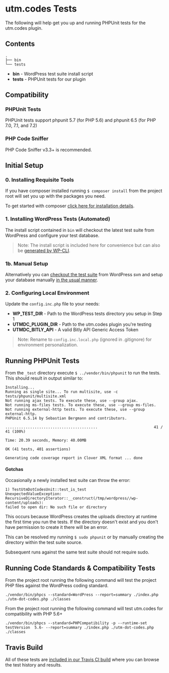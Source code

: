 # utm.codes Tests

The following will help get you up and running PHPUnit tests for the utm.codes plugin.

## Contents

```
.
├── bin
└── tests
```

- **bin** - WordPress test suite install script
- **tests** - PHPUnit tests for our plugin

## Compatibility

### PHPUnit Tests

PHPUnit tests support phpunit 5.7 (for PHP 5.6) and phpunit 6.5 (for PHP 7.0, 7.1, and 7.2)

### PHP Code Sniffer

PHP Code Sniffer v3.3+ is recommended.

## Initial Setup

### 0. Installing Requisite Tools

If you have composer installed running `$ composer install` from the project root will set you up with the packages you need.

To get started with composer [click here for installation details](https://getcomposer.org/download/).

### 1. Installing WordPress Tests (Automated)

The install script contained in `bin` will checkout the latest test suite from WordPress and configure your test database. 

> Note: The install script is included here for convenience but can also be [generated by WP-CLI](https://developer.wordpress.org/cli/commands/scaffold/plugin-tests/).

### 1b. Manual Setup

Alternatively you can [checkout the test suite](https://develop.svn.wordpress.org/trunk/) from WordPress svn and setup your database manually [in the usual manner](https://codex.wordpress.org/Installing_WordPress).

### 2. Configuring Local Environment

Update the `config.inc.php` file to your needs:

- **WP\_TEST\_DIR** - Path to the WordPress tests directory you setup in Step 1
- **UTMDC\_PLUGIN\_DIR** - Path to the utm.codes plugin you're testing
- **UTMDC\_BITLY\_API** - A valid Bitly API Generic Access Token

> Note: Rename to `config.inc.local.php` (ignored in .gitignore) for environment personalization.

## Running PHPUnit Tests

From the `_test` directory execute `$ ../vendor/bin/phpunit` to run the tests. This should result in output similar to:

```
Installing...
Running as single site... To run multisite, use -c tests/phpunit/multisite.xml
Not running ajax tests. To execute these, use --group ajax.
Not running ms-files tests. To execute these, use --group ms-files.
Not running external-http tests. To execute these, use --group external-http.
PHPUnit 6.5.14 by Sebastian Bergmann and contributors.

.........................................                         41 / 41 (100%)

Time: 20.39 seconds, Memory: 40.00MB

OK (41 tests, 401 assertions)

Generating code coverage report in Clover XML format ... done
```

#### Gotchas

Occasionally a newly installed test suite can throw the error:

```
1) TestUtmDotCodesUnit::test_is_test
UnexpectedValueException: RecursiveDirectoryIterator::__construct(/tmp/wordpress//wp-content/uploads): 
failed to open dir: No such file or directory
```

This occurs because WordPress creates the uploads directory at runtime the first time you run the tests. If the directory doesn't exist and you don't have permission to create it there will be an error.

This can be resolved my running `$ sudo phpunit` or by manually creating the directory within the test suite source.

Subsequent runs against the same test suite should not require sudo.

## Running Code Standards & Compatibility Tests

From the project root running the following command will test the project PHP files against the WordPress coding standard.

```
./vendor/bin/phpcs --standard=WordPress --report=summary ./index.php ./utm-dot-codes.php ./classes
```

From the project root running the following command will test utm.codes for compatibility with PHP 5.6+

```
./vendor/bin/phpcs --standard=PHPCompatibility -p --runtime-set testVersion  5.6- --report=summary ./index.php ./utm-dot-codes.php ./classes
```

## Travis Build

All of these tests are [included in our Travis CI build](https://travis-ci.org/christopherldotcom/utm.codes) where you can browse the test history and results.
